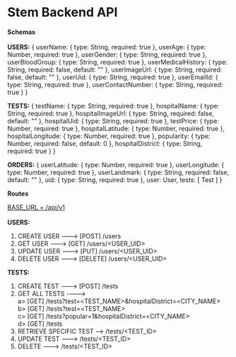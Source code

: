 <h1>Stem Backend API</h1>

<b>Schemas</b>
<br>
<br>
<b>USERS:</b>
{
    userName: { type: String, required: true },
    userAge: { type: Number, required: true },
    userGender: { type: String, required: true },
    userBloodGroup: { type: String, required: true },
    userMedicalHistory: { type: String, required: false, default: "" },
    userImageUrl: { type: String, required: false, default: "" },
    userUid: { type: String, required: true },
    userEmailId: { type: String, required: true },
    userContactNumber: { type: String, required: true }
}

<b>TESTS:</b>
{
    testName: { type: String, required: true },
    hospitalName: { type: String, required: true },
    hospitalImageUrl: { type: String, required: false, default: "" },
    hospitalUid: { type: String, required: true },
    testPrice: { type: Number, required: true },
    hospitalLatitude: { type: Number, required: true },
    hospitalLongitude: { type: Number, required: true },
    popularity: { type: Number, required: false, default: 0 },
    hospitalDistrict: { type: String, required: true }
}

<b>ORDERS:</b>
{
    userLatitude: { type: Number, required: true },
    userLongitude: { type: Number, required: true },
    userLandmark: { type: String, required: false, default: "" },
    uid: { type: String, required: true },
    user: User,
    tests: [ Test ]
}

<b>Routes</b>

<u>BASE_URL = /api/v1</u>
<br>
<br>
<b>USERS:</b>
1) CREATE USER ---> [POST] /users
2) GET USER ---> [GET] /users/<USER_UID>
3) UPDATE USER ---> [PUT] /users/<USER_UID>
4) DELETE USER ---> [DELETE] /users/<USER_UID>

<b>TESTS:</b>
1) CREATE TEST ---> [POST] /tests
2) GET ALL TESTS ---->
    <br>a> [GET] /tests?test=<TEST_NAME>&hospitalDistrict=<CITY_NAME>
    <br>b> [GET] /tests?test=<TEST_NAME>
    <br>c> [GET] /tests?popular=1&hospitalDistrict=<CITY_NAME>
    <br>d> [GET] /tests
3) RETRIEVE SPECIFIC TEST --> /tests/<TEST_ID>
4) UPDATE TEST ---> /tests/<TEST_ID>
5) DELETE ---> /tests/<TEST_ID>
